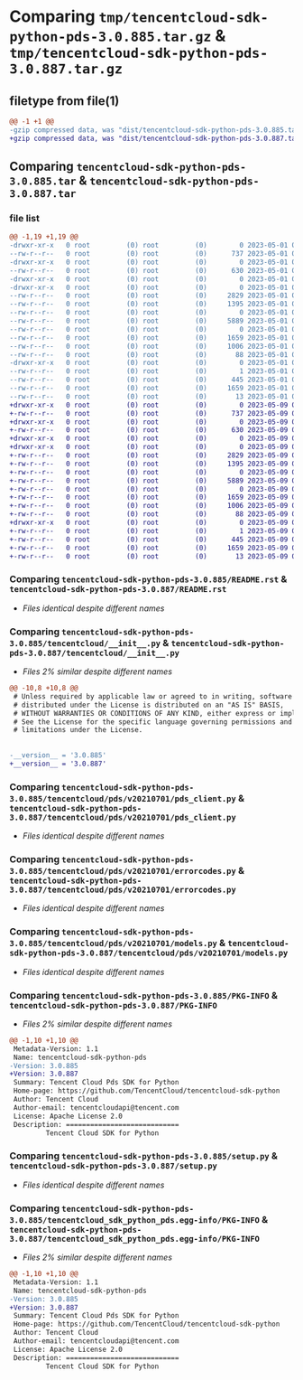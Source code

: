 # Comparing `tmp/tencentcloud-sdk-python-pds-3.0.885.tar.gz` & `tmp/tencentcloud-sdk-python-pds-3.0.887.tar.gz`

## filetype from file(1)

```diff
@@ -1 +1 @@
-gzip compressed data, was "dist/tencentcloud-sdk-python-pds-3.0.885.tar", last modified: Mon May  1 00:46:56 2023, max compression
+gzip compressed data, was "dist/tencentcloud-sdk-python-pds-3.0.887.tar", last modified: Tue May  9 03:11:14 2023, max compression
```

## Comparing `tencentcloud-sdk-python-pds-3.0.885.tar` & `tencentcloud-sdk-python-pds-3.0.887.tar`

### file list

```diff
@@ -1,19 +1,19 @@
-drwxr-xr-x   0 root         (0) root         (0)        0 2023-05-01 00:46:56.000000 tencentcloud-sdk-python-pds-3.0.885/
--rw-r--r--   0 root         (0) root         (0)      737 2023-05-01 00:46:56.000000 tencentcloud-sdk-python-pds-3.0.885/README.rst
-drwxr-xr-x   0 root         (0) root         (0)        0 2023-05-01 00:46:56.000000 tencentcloud-sdk-python-pds-3.0.885/tencentcloud/
--rw-r--r--   0 root         (0) root         (0)      630 2023-05-01 00:46:56.000000 tencentcloud-sdk-python-pds-3.0.885/tencentcloud/__init__.py
-drwxr-xr-x   0 root         (0) root         (0)        0 2023-05-01 00:46:56.000000 tencentcloud-sdk-python-pds-3.0.885/tencentcloud/pds/
-drwxr-xr-x   0 root         (0) root         (0)        0 2023-05-01 00:46:56.000000 tencentcloud-sdk-python-pds-3.0.885/tencentcloud/pds/v20210701/
--rw-r--r--   0 root         (0) root         (0)     2829 2023-05-01 00:46:56.000000 tencentcloud-sdk-python-pds-3.0.885/tencentcloud/pds/v20210701/pds_client.py
--rw-r--r--   0 root         (0) root         (0)     1395 2023-05-01 00:46:56.000000 tencentcloud-sdk-python-pds-3.0.885/tencentcloud/pds/v20210701/errorcodes.py
--rw-r--r--   0 root         (0) root         (0)        0 2023-05-01 00:46:56.000000 tencentcloud-sdk-python-pds-3.0.885/tencentcloud/pds/v20210701/__init__.py
--rw-r--r--   0 root         (0) root         (0)     5889 2023-05-01 00:46:56.000000 tencentcloud-sdk-python-pds-3.0.885/tencentcloud/pds/v20210701/models.py
--rw-r--r--   0 root         (0) root         (0)        0 2023-05-01 00:46:56.000000 tencentcloud-sdk-python-pds-3.0.885/tencentcloud/pds/__init__.py
--rw-r--r--   0 root         (0) root         (0)     1659 2023-05-01 00:46:56.000000 tencentcloud-sdk-python-pds-3.0.885/PKG-INFO
--rw-r--r--   0 root         (0) root         (0)     1006 2023-05-01 00:46:56.000000 tencentcloud-sdk-python-pds-3.0.885/setup.py
--rw-r--r--   0 root         (0) root         (0)       88 2023-05-01 00:46:56.000000 tencentcloud-sdk-python-pds-3.0.885/setup.cfg
-drwxr-xr-x   0 root         (0) root         (0)        0 2023-05-01 00:46:56.000000 tencentcloud-sdk-python-pds-3.0.885/tencentcloud_sdk_python_pds.egg-info/
--rw-r--r--   0 root         (0) root         (0)        1 2023-05-01 00:46:56.000000 tencentcloud-sdk-python-pds-3.0.885/tencentcloud_sdk_python_pds.egg-info/dependency_links.txt
--rw-r--r--   0 root         (0) root         (0)      445 2023-05-01 00:46:56.000000 tencentcloud-sdk-python-pds-3.0.885/tencentcloud_sdk_python_pds.egg-info/SOURCES.txt
--rw-r--r--   0 root         (0) root         (0)     1659 2023-05-01 00:46:56.000000 tencentcloud-sdk-python-pds-3.0.885/tencentcloud_sdk_python_pds.egg-info/PKG-INFO
--rw-r--r--   0 root         (0) root         (0)       13 2023-05-01 00:46:56.000000 tencentcloud-sdk-python-pds-3.0.885/tencentcloud_sdk_python_pds.egg-info/top_level.txt
+drwxr-xr-x   0 root         (0) root         (0)        0 2023-05-09 03:11:14.000000 tencentcloud-sdk-python-pds-3.0.887/
+-rw-r--r--   0 root         (0) root         (0)      737 2023-05-09 03:11:14.000000 tencentcloud-sdk-python-pds-3.0.887/README.rst
+drwxr-xr-x   0 root         (0) root         (0)        0 2023-05-09 03:11:14.000000 tencentcloud-sdk-python-pds-3.0.887/tencentcloud/
+-rw-r--r--   0 root         (0) root         (0)      630 2023-05-09 03:11:14.000000 tencentcloud-sdk-python-pds-3.0.887/tencentcloud/__init__.py
+drwxr-xr-x   0 root         (0) root         (0)        0 2023-05-09 03:11:14.000000 tencentcloud-sdk-python-pds-3.0.887/tencentcloud/pds/
+drwxr-xr-x   0 root         (0) root         (0)        0 2023-05-09 03:11:14.000000 tencentcloud-sdk-python-pds-3.0.887/tencentcloud/pds/v20210701/
+-rw-r--r--   0 root         (0) root         (0)     2829 2023-05-09 03:11:14.000000 tencentcloud-sdk-python-pds-3.0.887/tencentcloud/pds/v20210701/pds_client.py
+-rw-r--r--   0 root         (0) root         (0)     1395 2023-05-09 03:11:14.000000 tencentcloud-sdk-python-pds-3.0.887/tencentcloud/pds/v20210701/errorcodes.py
+-rw-r--r--   0 root         (0) root         (0)        0 2023-05-09 03:11:14.000000 tencentcloud-sdk-python-pds-3.0.887/tencentcloud/pds/v20210701/__init__.py
+-rw-r--r--   0 root         (0) root         (0)     5889 2023-05-09 03:11:14.000000 tencentcloud-sdk-python-pds-3.0.887/tencentcloud/pds/v20210701/models.py
+-rw-r--r--   0 root         (0) root         (0)        0 2023-05-09 03:11:14.000000 tencentcloud-sdk-python-pds-3.0.887/tencentcloud/pds/__init__.py
+-rw-r--r--   0 root         (0) root         (0)     1659 2023-05-09 03:11:14.000000 tencentcloud-sdk-python-pds-3.0.887/PKG-INFO
+-rw-r--r--   0 root         (0) root         (0)     1006 2023-05-09 03:11:14.000000 tencentcloud-sdk-python-pds-3.0.887/setup.py
+-rw-r--r--   0 root         (0) root         (0)       88 2023-05-09 03:11:14.000000 tencentcloud-sdk-python-pds-3.0.887/setup.cfg
+drwxr-xr-x   0 root         (0) root         (0)        0 2023-05-09 03:11:14.000000 tencentcloud-sdk-python-pds-3.0.887/tencentcloud_sdk_python_pds.egg-info/
+-rw-r--r--   0 root         (0) root         (0)        1 2023-05-09 03:11:14.000000 tencentcloud-sdk-python-pds-3.0.887/tencentcloud_sdk_python_pds.egg-info/dependency_links.txt
+-rw-r--r--   0 root         (0) root         (0)      445 2023-05-09 03:11:14.000000 tencentcloud-sdk-python-pds-3.0.887/tencentcloud_sdk_python_pds.egg-info/SOURCES.txt
+-rw-r--r--   0 root         (0) root         (0)     1659 2023-05-09 03:11:14.000000 tencentcloud-sdk-python-pds-3.0.887/tencentcloud_sdk_python_pds.egg-info/PKG-INFO
+-rw-r--r--   0 root         (0) root         (0)       13 2023-05-09 03:11:14.000000 tencentcloud-sdk-python-pds-3.0.887/tencentcloud_sdk_python_pds.egg-info/top_level.txt
```

### Comparing `tencentcloud-sdk-python-pds-3.0.885/README.rst` & `tencentcloud-sdk-python-pds-3.0.887/README.rst`

 * *Files identical despite different names*

### Comparing `tencentcloud-sdk-python-pds-3.0.885/tencentcloud/__init__.py` & `tencentcloud-sdk-python-pds-3.0.887/tencentcloud/__init__.py`

 * *Files 2% similar despite different names*

```diff
@@ -10,8 +10,8 @@
 # Unless required by applicable law or agreed to in writing, software
 # distributed under the License is distributed on an "AS IS" BASIS,
 # WITHOUT WARRANTIES OR CONDITIONS OF ANY KIND, either express or implied.
 # See the License for the specific language governing permissions and
 # limitations under the License.
 
 
-__version__ = '3.0.885'
+__version__ = '3.0.887'
```

### Comparing `tencentcloud-sdk-python-pds-3.0.885/tencentcloud/pds/v20210701/pds_client.py` & `tencentcloud-sdk-python-pds-3.0.887/tencentcloud/pds/v20210701/pds_client.py`

 * *Files identical despite different names*

### Comparing `tencentcloud-sdk-python-pds-3.0.885/tencentcloud/pds/v20210701/errorcodes.py` & `tencentcloud-sdk-python-pds-3.0.887/tencentcloud/pds/v20210701/errorcodes.py`

 * *Files identical despite different names*

### Comparing `tencentcloud-sdk-python-pds-3.0.885/tencentcloud/pds/v20210701/models.py` & `tencentcloud-sdk-python-pds-3.0.887/tencentcloud/pds/v20210701/models.py`

 * *Files identical despite different names*

### Comparing `tencentcloud-sdk-python-pds-3.0.885/PKG-INFO` & `tencentcloud-sdk-python-pds-3.0.887/PKG-INFO`

 * *Files 2% similar despite different names*

```diff
@@ -1,10 +1,10 @@
 Metadata-Version: 1.1
 Name: tencentcloud-sdk-python-pds
-Version: 3.0.885
+Version: 3.0.887
 Summary: Tencent Cloud Pds SDK for Python
 Home-page: https://github.com/TencentCloud/tencentcloud-sdk-python
 Author: Tencent Cloud
 Author-email: tencentcloudapi@tencent.com
 License: Apache License 2.0
 Description: ============================
         Tencent Cloud SDK for Python
```

### Comparing `tencentcloud-sdk-python-pds-3.0.885/setup.py` & `tencentcloud-sdk-python-pds-3.0.887/setup.py`

 * *Files identical despite different names*

### Comparing `tencentcloud-sdk-python-pds-3.0.885/tencentcloud_sdk_python_pds.egg-info/PKG-INFO` & `tencentcloud-sdk-python-pds-3.0.887/tencentcloud_sdk_python_pds.egg-info/PKG-INFO`

 * *Files 2% similar despite different names*

```diff
@@ -1,10 +1,10 @@
 Metadata-Version: 1.1
 Name: tencentcloud-sdk-python-pds
-Version: 3.0.885
+Version: 3.0.887
 Summary: Tencent Cloud Pds SDK for Python
 Home-page: https://github.com/TencentCloud/tencentcloud-sdk-python
 Author: Tencent Cloud
 Author-email: tencentcloudapi@tencent.com
 License: Apache License 2.0
 Description: ============================
         Tencent Cloud SDK for Python
```

